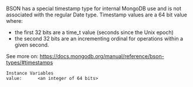 BSON has a special timestamp type for internal MongoDB use and is not associated with the regular Date type. Timestamp values are a 64 bit value where:

- the first 32 bits are a time_t value (seconds since the Unix epoch)
- the second 32 bits are an incrementing ordinal for operations within a given second.

See more on: https://docs.mongodb.org/manual/reference/bson-types/#timestamps

    Instance Variables
	value:		<an integer of 64 bits>
